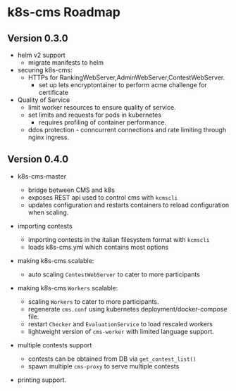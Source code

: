 # k8s-cms Roadmap
## Version 0.3.0
- helm v2 support
    - migrate manifests to helm
- securing k8s-cms:
    - HTTPs for RankingWebServer,AdminWebServer,ContestWebServer.
        - set up lets encryptontainer to perform acme challenge for certificate
- Quality of Service
    - limit worker resources to ensure quality of service.
    - set limits and requests for pods in kubernetes
		- requires profiling of container performance. 
	- ddos protection - conncurrent connections and rate limiting through nginx ingress.

## Version 0.4.0
- k8s-cms-master 
    - bridge between CMS and k8s
    - exposes REST api used to control cms with `kcmscli` 
    - updates configuration and restarts containers to reload configuration when scaling.
- importing contests
    - importing contests in the italian filesystem format with `kcmscli`
    - loads k8s-cms.yml which contains most options
- making k8s-cms scalable:
    - auto scaling `ContestWebServer` to cater to more participants
- making k8s-cms `Workers` scalable:
    - scaling `Workers` to cater to more participants.
    - regenerate `cms.conf` using kubernetes deployment/docker-compose file.
    - restart `Checker` and `EvaluationService` to load rescaled workers
    - lightweight version of `cms-worker` with limited language support.

- multiple contests support
    - contests can be obtained from DB via `get_contest_list()`
    - spawn multiple `cms-proxy` to serve multiple contests

- printing support.


